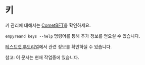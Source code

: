 <!-- markdown-link-check-disable -->
# 키

키 관리에 대해서는 [CometBFT](https://docs.cometbft.com/v0.34/spec/core/encoding)을 확인하세요.

`empyreand keys --help` 명령어를 통해 추가 정보를 얻으실 수 있습니다.

[테스트넷 투토리얼](https://github.com/cosmos/cosmos-sdk/tree/develop/cmd/empyrean/testnets)에서 관련 정보를 확인하실 수 있습니다.

참고: 이 문서는 현재 작업중에 있습니다.

<!-- markdown-link-check-enable -->
